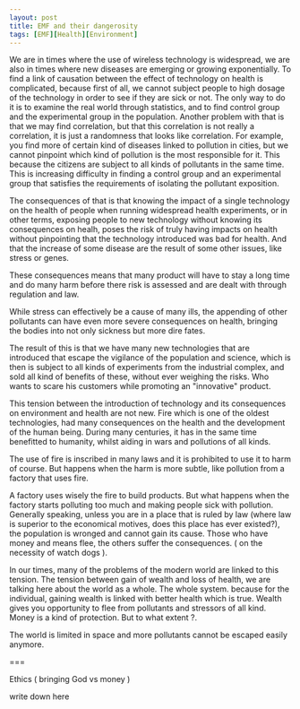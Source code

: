 ```yaml
---
layout: post
title: EMF and their dangerosity
tags: [EMF][Health][Environment]
---
```


We are in times where the use of wireless technology is widespread, we are also in times where new diseases are emerging or growing exponentially. To find a link of causation between the effect of technology on health is complicated, because first of all, we cannot subject people to high dosage of the technology in order to see if they are sick or not. The only way to do it is to examine the real world through statistics, and to find control group and the experimental group in the population. Another problem with that is that we may find correlation, but that this correlation is not really a correlation, it is just a randomness that looks like correlation. For example, you find more of certain kind of diseases linked to pollution in cities, but we cannot pinpoint which kind of pollution is the most responsible for it. This because the citizens are subject to all kinds of pollutants in the same time. This is increasing difficulty in finding a control group and an experimental group that satisfies the requirements of isolating the pollutant exposition. 

The consequences of that is that knowing the impact of a single technology on the health of people when running widespread health experiments, or in other terms, exposing people to new technology without knowing its consequences on healh, poses the risk of truly having impacts on health without pinpointing that the technology introduced was bad for health. And that the increase of some disease are the result of some other issues, like stress or genes. 

These consequences means that many product will have to stay a long time and do many harm before there risk is assessed and are dealt with through regulation and law. 

While stress can effectively be a cause of many ills, the appending of other pollutants can have even more severe consequences on health, bringing the bodies into not only sickness but more dire fates.

The result of this is that we have many new technologies that are introduced that escape the vigilance of the population and science, which is then is subject to all kinds of experiments from the industrial complex, and sold all kind of benefits of these, without ever weighing the risks. Who wants to scare his customers while promoting an "innovative" product.

This tension between the introduction of technology and its consequences on environment and health are not new. Fire which is one of the oldest technologies, had many consequences on the health and the development of the human being. During many centuries, it has in the same time benefitted to humanity, whilst aiding in wars and pollutions of all kinds.

The use of fire is inscribed in many laws and it is prohibited to use it to harm of course. But happens when the harm is more subtle, like pollution from a factory that uses fire. 

A factory uses wisely the fire to build products. But what happens when the factory starts polluting too much and making people sick with pollution. Generally speaking, unless you are in a place that is ruled by law (where law is superior to the economical motives, does this place has ever existed?), the population is wronged and cannot gain its cause. Those who have money and means flee, the others suffer the consequences.  ( on the necessity of watch dogs ).

In our times, many of the problems of the modern world are linked to this tension. The tension between gain of wealth and loss of health, we are talking here about the world as a whole. The whole system. because for the individual, gaining wealth is linked with better health which is true. Wealth gives you opportunity to flee from pollutants and stressors of all kind. Money is a kind of protection. But to what extent ?. 


The world is limited in space and more pollutants cannot be escaped easily anymore. 

===

Ethics ( bringing God vs money )

write down here


